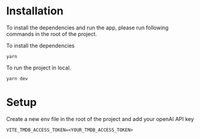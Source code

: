 # Installation

To install the dependencies and run the app, please run following commands in the root of the project.

To install the dependencies

```
yarn
```

To run the project in local.

```
yarn dev
```

# Setup

Create a new env file in the root of the project and add your openAI API key

```
VITE_TMDB_ACCESS_TOKEN=<YOUR_TMDB_ACCESS_TOKEN>
```
